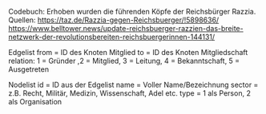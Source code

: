 Codebuch:
Erhoben wurden die führenden Köpfe der Reichsbürger Razzia.
Quellen: https://taz.de/Razzia-gegen-Reichsbuerger/!5898636/
         https://www.belltower.news/update-reichsbuerger-razzien-das-breite-netzwerk-der-revolutionsbereiten-reichsbuergerinnen-144131/


Edgelist
from = ID des Knoten Mitglied
to = ID des Knoten Mitgliedschaft
relation: 1 = Gründer ,2 = Mitglied, 3 = Leitung, 4 = Bekanntschaft, 5 = Ausgetreten

Nodelist
id = ID aus der Edgelist
name = Voller Name/Bezeichnung
sector = z.B. Recht, Militär, Medizin, Wissenschaft, Adel etc.
type = 1 als Person, 2 als Organisation